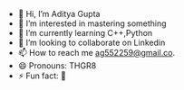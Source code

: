 - 👋 Hi, I’m Aditya Gupta
- 👀 I’m interested in mastering something
- 🌱 I’m currently learning C++,Python 
- 💞️ I’m looking to collaborate on Linkedin
- 📫 How to reach me ag552259@gmail.co.
- 😄 Pronouns: THGR8
- ⚡ Fun fact: 👻 

<!---
THGR8/THGR8 is a ✨ special ✨ repository because its `README.md` (this file) appears on your GitHub profile.
You can click the Preview link to take a look at your changes.
--->
